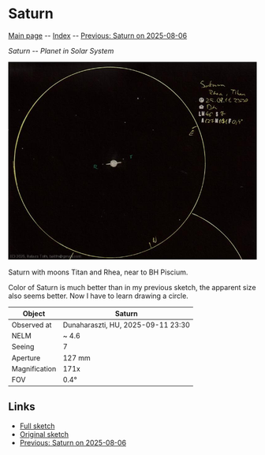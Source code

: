 # Saturn

[Main page](../index.md) -- [Index](../pages/obj_index.md) -- [Previous: Saturn on 2025-08-06](../obs/saturn-2025-08-06.md)

_Saturn_ -- _Planet in Solar System_  

![Saturn](../img/saturn-20250916.jpg)

Saturn with moons Titan and Rhea, near to BH Piscium.

Color of Saturn is much better than in my previous sketch,
the apparent size also seems better. Now I have to
learn drawing a circle.

Object | Saturn
-|-
Observed at | Dunaharaszti, HU, 2025-09-11 23:30
NELM | ~ 4.6
Seeing | 7
Aperture | 127 mm
Magnification | 171x
FOV | 0.4°


## Links

- [Full sketch](../img/saturn-lambda-ari-20250916.jpg)
- [Original sketch](../scan/20250916011030_001.jpg)
- [Previous: Saturn on 2025-08-06](../obs/saturn-2025-08-06.md)
